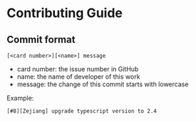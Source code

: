 # Contributing Guide

## Commit format

```
[<card number>][<name>] message
```

+ card number: the issue number in GitHub
+ name: the name of developer of this work
+ message: the change of this commit starts with lowercase 

Example:

```
[#8][Zejiang] upgrade typescript version to 2.4
```
